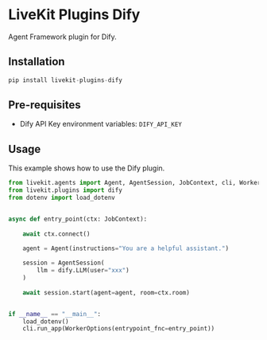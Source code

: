 # LiveKit Plugins Dify

Agent Framework plugin for Dify.

## Installation
```python
pip install livekit-plugins-dify
```

## Pre-requisites

- Dify API Key environment variables: `DIFY_API_KEY`

## Usage


This example shows how to use the Dify plugin.

```python
from livekit.agents import Agent, AgentSession, JobContext, cli, WorkerOptions
from livekit.plugins import dify
from dotenv import load_dotenv


async def entry_point(ctx: JobContext):
    
    await ctx.connect()
    
    agent = Agent(instructions="You are a helpful assistant.")

    session = AgentSession(
        llm = dify.LLM(user="xxx")
    )
    
    await session.start(agent=agent, room=ctx.room)


if __name__ == "__main__":
    load_dotenv()
    cli.run_app(WorkerOptions(entrypoint_fnc=entry_point))
```

